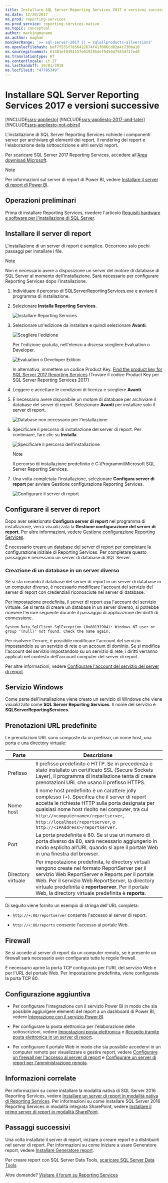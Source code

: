 ```yaml
---
title: Installare SQL Server Reporting Services 2017 e versioni successive | Microsoft Docs
ms.date: 12/20/2017
ms.prod: reporting-services
ms.prod_service: reporting-services-native
ms.topic: conceptual
author: markingmyname
ms.author: maghan
monikerRange: '>= sql-server-2017 || = sqlallproducts-allversions'
ms.openlocfilehash: baf7f555f7856422674f41f006cd02a4c730ba10
ms.sourcegitcommit: 61381ef939415fe019285def9450d7583df1fed0
ms.translationtype: HT
ms.contentlocale: it-IT
ms.lasthandoff: 10/01/2018
ms.locfileid: "47785349"
---
```

# <a name="install-sql-server-reporting-services-2017-and-later"></a>Installare SQL Server Reporting Services 2017 e versioni successive

[!INCLUDE[ssrs-appliesto](../../includes/ssrs-appliesto.md)] [!INCLUDE[ssrs-appliesto-2017-and-later](../../includes/ssrs-appliesto-2017-and-later.md)] [!INCLUDE[ssrs-appliesto-not-pbirsi](../../includes/ssrs-appliesto-not-pbirs.md)]

L'installazione di SQL Server Reporting Services richiede i componenti server per archiviare gli elementi dei report, il rendering dei report e l'elaborazione della sottoscrizione e altri servizi report. 

Per scaricare SQL Server 2017 Reporting Services, accedere all'[Area download Microsoft](https://www.microsoft.com/download/details.aspx?id=55252).

> [!NOTE]
> Per informazioni sul server di report di Power BI, vedere [Installare il server di report di Power BI](https://powerbi.microsoft.com/documentation/reportserver-install-report-server/).

## <a name="before-you-begin"></a>Operazioni preliminari

Prima di installare Reporting Services, rivedere l'articolo [Requisiti hardware e software per l'installazione di SQL Server](../../sql-server/install/hardware-and-software-requirements-for-installing-sql-server.md).

## <a name="install-your-report-server"></a>Installare il server di report

L'installazione di un server di report è semplice. Occorrono solo pochi passaggi per installare i file.

> [!NOTE]
> Non è necessario avere a disposizione un server del motore di database di SQL Server al momento dell'installazione. Sarà necessario per configurare Reporting Services dopo l'installazione.

1. Individuare il percorso di SQLServerReportingServices.exe e avviare il programma di installazione.

2. Selezionare **Installa Reporting Services**.

    ![Installare Reporting Services](media/install-reporting-services/report-server-install.png)

3. Selezionare un'edizione da installare e quindi selezionare **Avanti**.

    ![Scegliere l'edizione](media/install-reporting-services/report-server-install-edition.png)

    Per l'edizione gratuita, nell'elenco a discesa scegliere Evaluation o Developer.

    ![Evaluation o Developer Edition](media/install-reporting-services/report-server-install-edition-select.png)

    In alternativa, immettere un codice Product Key. [Find the product key for SQL Server 2017 Reporting Services](find-reporting-services-product-key-ssrs.md) (Trovare il codice Product Key per SQL Server Reporting Services 2017)

4. Leggere e accettare le condizioni di licenza e scegliere **Avanti**.

5. È necessario avere disponibile un motore di database per archiviare il database del server di report. Selezionare **Avanti** per installare solo il server di report.

    ![Database non necessario per l'installazione](media/install-reporting-services/report-server-install-db-engine.png)

6. Specificare il percorso di installazione del server di report. Per continuare, fare clic su **Installa**.

    ![Specificare il percorso dell'installazione](media/install-reporting-services/report-server-install-file-path.png)

    > [!NOTE]
    > Il percorso di installazione predefinito è C:\Programmi\Microsoft SQL Server Reporting Services.

7. Una volta completata l'installazione, selezionare **Configura server di report** per avviare Gestione configurazione Reporting Services.

    ![Configurare il server di report](media/install-reporting-services/report-server-install-configure.png)

## <a name="configuration-your-report-server"></a>Configurare il server di report

Dopo aver selezionato **Configura server di report** nel programma di installazione, verrà visualizzata la **Gestione configurazione del server di report**. Per altre informazioni, vedere [Gestione configurazione Reporting Services](reporting-services-configuration-manager-native-mode.md).

È necessario [creare un database del server di report](ssrs-report-server-create-a-report-server-database.md) per completare la configurazione iniziale di Reporting Services. Per completare questo passaggio è necessario un server di database di SQL Server.

### <a name="creating-a-database-on-a-different-server"></a>Creazione di un database in un server diverso

Se si sta creando il database del server di report in un server di database in un computer diverso, è necessario modificare l'account del servizio del server di report con credenziali riconosciute nel server di database.

Per impostazione predefinita, il server di report usa l'account del servizio virtuale. Se si tenta di creare un database in un server diverso, si potrebbe ricevere l'errore seguente durante il passaggio di applicazione dei diritti di connessione.

`System.Data.SqlClient.SqlException (0x80131904): Windows NT user or group '(null)' not found. Check the name again.`

Per risolvere l'errore, è possibile modificare l'account del servizio impostandolo su un servizio di rete o un account di dominio. Se si modifica l'account del servizio impostandolo su un servizio di rete, i diritti verranno applicati nel contesto dell'account computer del server di report.

Per altre informazioni, vedere [Configurare l'account del servizio del server di report](configure-the-report-server-service-account-ssrs-configuration-manager.md).

## <a name="windows-service"></a>Servizio Windows

Come parte dell'installazione viene creato un servizio di Windows che viene visualizzato come **SQL Server Reporting Services**. Il nome del servizio è **SQLServerReportingServices**.

## <a name="default-url-reservations"></a>Prenotazioni URL predefinite

Le prenotazioni URL sono composte da un prefisso, un nome host, una porta e una directory virtuale:

|Parte|Descrizione|
|----------|-----------------|
|Prefisso|Il prefisso predefinito è HTTP. Se in precedenza è stato installato un certificato SSL (Secure Sockets Layer), il programma di installazione tenta di creare prenotazioni URL che usano il prefisso HTTPS.|
|Nome host|Il nome host predefinito è un carattere jolly complesso (+). Specifica che il server di report accetta le richieste HTTP sulla porta designata per qualsiasi nome host risolto nel computer, tra cui `http://<computername>/reportserver`, `http://localhost/reportserver`, o `http://<IPAddress>/reportserver.`|
|Port|La porta predefinita è 80. Se si usa un numero di porta diverso da 80, sarà necessario aggiungerlo in modo esplicito all'URL quando si apre il portale Web in una finestra del browser.|
|Directory virtuale|Per impostazione predefinita, le directory virtuali vengono create nel formato ReportServer per il servizio Web ReportServer e Reports per il portale Web. Per il servizio Web ReportServer, la directory virtuale predefinita è **reportserver**. Per il portale Web, la directory virtuale predefinita è **reports**.|

Di seguito viene fornito un esempio di stringa dell'URL completa:

- `http://+:80/reportserver` consente l'accesso al server di report.

- `http://+:80/reports` consente l'accesso al portale Web.

## <a name="firewall"></a>Firewall

Se si accede al server di report da un computer remoto, se è presente un firewall sarà necessario aver configurato tutte le regole firewall.

È necessario aprire la porta TCP configurata per l'URL del servizio Web e per l'URL del portale Web. Per impostazione predefinita, viene configurata la porta TCP 80.

## <a name="additional-configuration"></a>Configurazione aggiuntiva

- Per configurare l'integrazione con il servizio Power BI in modo che sia possibile aggiungere elementi del report a un dashboard di Power BI, vedere [Integrazione con il servizio Power BI](power-bi-report-server-integration-configuration-manager.md).

- Per configurare la posta elettronica per l'elaborazione delle sottoscrizioni, vedere [Impostazioni posta elettronica](e-mail-settings-reporting-services-native-mode-configuration-manager.md) e [Recapito tramite posta elettronica in un server di report](../subscriptions/e-mail-delivery-in-reporting-services.md).

- Per configurare il portale Web in modo che sia possibile accedervi in un computer remoto per visualizzare e gestire report, vedere [Configurare un firewall per l'accesso al server di report](../report-server/configure-a-firewall-for-report-server-access.md) e [Configurare un server di report per l'amministrazione remota](../report-server/configure-a-report-server-for-remote-administration.md).

## <a name="related-information"></a>Informazioni correlate

Per informazioni su come installare la modalità nativa di SQL Server 2016 Reporting Services, vedere [Installare un server di report in modalità nativa di Reporting Services](install-reporting-services-native-mode-report-server.md). Per informazioni su come installare SQL Server 2016 Reporting Services in modalità integrata SharePoint, vedere [Installare il primo server di report in modalità SharePoint](install-the-first-report-server-in-sharepoint-mode.md).

## <a name="next-steps"></a>Passaggi successivi

Una volta installato il server di report, iniziare a creare report e a distribuirli nel server di report. Per informazioni su come iniziare a usare Generatore report, vedere [Installare Generatore report](../../reporting-services/install-windows/install-report-builder.md).

Per creare report con SQL Server Data Tools, [scaricare SQL Server Data Tools](http://go.microsoft.com/fwlink/?LinkID=616714).

Altre domande? [Visitare il forum su Reporting Services](http://go.microsoft.com/fwlink/?LinkId=620231)
